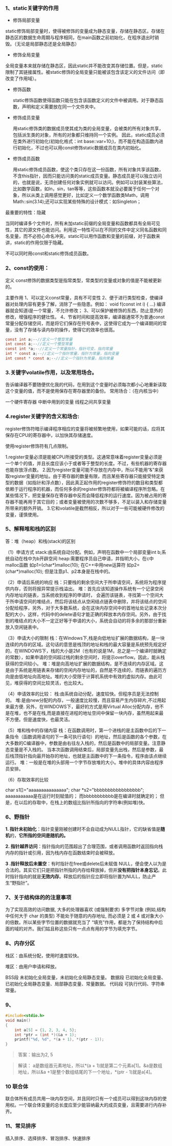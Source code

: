 ### 1、**static关键字的作用**

 

-  修饰局部变量

  static修饰局部变量时，使得被修饰的变量成为静态变量，存储在静态区。存储在静态区的数据生命周期与程序相同，在main函数之前初始化，在程序退出时销毁。（无论是局部静态还是全局静态）

-  修饰全局变量

  全局变量本来就存储在静态区，因此static并不能改变其存储位置。但是，static限制了其链接属性。被static修饰的全局变量只能被该包含该定义的文件访问（即改变了作用域）。

-  修饰函数

   static修饰函数使得函数只能在包含该函数定义的文件中被调用。对于静态函数，声明和定义需要放在同一个文件夹中。

-  修饰成员变量

   用static修饰类的数据成员使其成为类的全局变量，会被类的所有对象共享，包括派生类的对象，所有的对象都只维持同一个实例。 因此，static成员必须在类外进行初始化(初始化格式：int base::var=10;)，而不能在构造函数内进行初始化，不过也可以用const修饰static数据成员在类内初始化。

-  修饰成员函数

   用static修饰成员函数，使这个类只存在这一份函数，所有对象共享该函数，不含this指针，因而只能访问类的static成员变量。静态成员是可以独立访问的，也就是说，无须创建任何对象实例就可以访问。例如可以封装某些算法，比如数学函数，如ln，sin，tan等等，这些函数本就没必要属于任何一个对象，所以从类上调用感觉更好，比如定义一个数学函数类Math，调用Math::sin(3.14);还可以实现某些特殊的设计模式：如Singleton；

最重要的特性：隐藏

  当同时编译多个文件时，所有未加static前缀的全局变量和函数都具有全局可见性，其它的源文件也能访问。利用这一特性可以在不同的文件中定义同名函数和同名变量，而不必担心命名冲突。static可以用作函数和变量的前缀，对于函数来讲，static的作用仅限于隐藏。

不可以同时用const和static修饰成员函数。

### 2、const的使用：

定义
const修饰的数据类型是指常类型，常类型的变量或对象的值是不能被更新的。

主要作用
1、可以定义const常量，具有不可变性
2、便于进行类型检查，使编译器对处理内容有更多了解，消除了一些隐患。例如： void f(const int i) { …} 编译器就会知道i是一个常量，不允许修改；
3、可以保护被修饰的东西，防止意外的修改，增强程序的健壮性。
4、节省时间和提高效率，编译器通常不为普通const常量分配存储空间，而是将它们保存在符号表中，这使得它成为一个编译期间的常量，没有了存储与读内存的操作，使得它的效率也很高。

```c
const int a;--//定义一个整型常量
int const a;--//定义一个整型常量
const int *a;--//定义一个常量指针，指针可变，指向常量
int * const a;--//定义一个指针常量，指针为常量，指向变量
int const * const a;--//定义一个指针为常量，指向常量

```

### 3.关键字volatile作用，以及常用场合。

告诉编译器不要随便优化我的代码，在用到这个变量时必须每次都小心地重新读取这个变量的值，而不是使用保存在寄存器里的备份。
常用场合：（在内核当中）

一个硬件寄存器
中断中用到的变量
线程之间共享变量

### 4.register关键字的含义和场合:

register修饰符暗示编译程序相应的变量将被频繁地使用，如果可能的话，应将其保存在CPU的寄存器中，以加快其存储速度。

使用register修饰符有几点限制。

1.register变量必须是能被CPU所接受的类型。这通常意味着register变量必须是一个单个的值，并且长度应该小于或者等于整型的长度。不过，有些机器的寄存器也能存放浮点数。
2.因为register变量可能不存放在内存中，所以不能用“&”来获取register变量的地址。由于寄存器的数量有限，而且某些寄存器只能接受特定类型的数据（如指针和浮点数），因此真正起作用的register修饰符的数目和类型都依赖于运行程序的机器，而任何多余的register修饰符都将被编译程序所忽略。在某些情况下，把变量保存在寄存器中反而会降低程序的运行速度。因为被占用的寄存器不能再用于其它目的；或者变量被使用的次数不够多，不足以装入和存储变量所带来的额外开销。
3.它和volatile是截然相反，所以对于一些可能被硬件修改的变量，谨慎使用。

### 5、解释堆和栈的区别

答：堆（heap）和栈(stack)的区别

（1）申请方式
stack:由系统自动分配。例如，声明在函数中一个局部变量int b;系统自动在栈中为b开辟空间
heap:需要程序员自己申请，并指明大小，在c中malloc函数
如p1=(char*)malloc(10);
在C++中用new运算符
如p2=(char*)malloc(10);
但是注意p1、p2本身是在栈中的。

（2）申请后系统的响应
栈：只要栈的剩余空间大于所申请空间，系统将为程序提供内存，否则将报异常提示栈溢出。
堆：首先应该知道操作系统有一个记录空闲内存地址的链表，当系统收到程序的申请时，
会遍历该链表，寻找第一个空间大于所申请空间的堆结点，然后将该结点从空闲结点链表中删除，并将该结点的空间分配给程序，另外，对于大多数系统，会在这块内存空间中的首地址处记录本次分配的大小，这样，代码中的delete语句才能正确的释放本内存空间。另外，由于找到的堆结点的大小不一定正好等于申请的大小，系统会自动的将多余的那部分重新放入空闲链表中。

（3）申请大小的限制
栈：在Windows下,栈是向低地址扩展的数据结构，是一块连续的内存的区域。这句话的意思是栈顶的地址和栈的最大容量是系统预先规定好的，在WINDOWS下，栈的大小是2M（也有的说是1M，总之是一个编译时就确定的常数），如果申请的空间超过栈的剩余空间时，将提示overflow。因此，能从栈获得的空间较小。
堆：堆是向高地址扩展的数据结构，是不连续的内存区域。这是由于系统是用链表来存储的空闲内存地址的，自然是不连续的，而链表的遍历方向是由低地址向高地址。堆的大小受限于计算机系统中有效的虚拟内存。由此可见，堆获得的空间比较灵活，也比较大。

（4）申请效率的比较：
栈:由系统自动分配，速度较快。但程序员是无法控制的。
堆:是由new分配的内存，一般速度比较慢，而且容易产生内存碎片,不过用起来最方便.
另外，在WINDOWS下，最好的方式是用Virtual Alloc分配内存，他不是在堆，也不是在栈,而是直接在进程的地址空间中保留一块内存，虽然用起来最不方便。但是速度快，也最灵活。

（5）堆和栈中的存储内容
栈：在函数调用时，第一个进栈的是主函数中后的下一条指令（函数调用语句的下一条可执行语句）的地址，然后是函数的各个参数，在大多数的C编译器中，参数是由右往左入栈的，然后是函数中的局部变量。注意静态变量是不入栈的。
当本次函数调用结束后，局部变量先出栈，然后是参数，最后栈顶指针指向最开始存的地址，也就是主函数中的下一条指令，程序由该点继续运行。
堆：一般是在堆的头部用一个字节存放堆的大小。堆中的具体内容由程序员安排。

（6）存取效率的比较

char s1[]="aaaaaaaaaaaaaaa";
char *s2="bbbbbbbbbbbbbbbbb";
aaaaaaaaaaa是在运行时刻赋值的；
而bbbbbbbbbbb是在编译时就确定的；
但是，在以后的存取中，在栈上的数组比指针所指向的字符串(例如堆)快。

### 6、野指针

**1. 指针未初始化**：指针变量刚被创建时不会自动成为NULL指针，它的缺省值是**随机**的，**它所指的空间是随机的。**

**2. 指针越界访问**：指针指向的范围超出了合理范围，或者调用函数时返回指向栈内存的指针或引用，因为栈内存在函数结束时会被释放。

**3 .指针释放后未置空**：有时指针在free或delete后未赋值 NULL，便会使人以为是合法的。其实它们只是把指针所指的内存给释放掉，但并**没有把指针本身忘记**。此时指针指向的就是**无效内存**。释放后的指针应立即将指针置为NULL，防止产生“野指针”。

### 7、关于结构体的的注意事项

为了实现高效的访问数据, 大多的处理器喜欢 (或强制要求) 多字节对象 (例如,结构中任何大于 char 的类型) 不能处于随意的内存地址, 而必须是 2 或 4 或对象大小的倍数。所以某些字节位置的数据就充当了 “填充”作用，都是为了保持结构中后面的域的对齐。我们姑且称这些只有一点点有用的字节为填充字节。

### 8、内存分区

栈区：由系统分配，使用时速度较快。

堆区：由用户申请和释放。

BSS段 未初始化全局变量，未初始化全局静态变量。
数据段 已初始化全局变量、已初始化全局静态变量、局部静态变量、常量数据。
代码段 可执行代码、字符串常量。

### 9、

```c
#include<stdio.h>  
void main()  
{  
    int a[5] = {1, 2, 3, 4, 5};  
    int *ptr = (int *)(&a + 1);  
    printf("%d, %d", *(a + 1), *(ptr - 1));  
}  

```

> 答案：输出为2, 5

> 解读： a是数组首元素地址，所以*(a + 1)就是第二个元素a[1]。&a是数组地址，所以&a +1是整个数组结尾的下一个地址，*(ptr - 1)就是a[4]。

### 10 联合体

联合体所有成员共用一块内存空间，并且同时只有一个成员可以得到这块内存的使用权。一个联合体变量的总长度应至少能容纳最大的成员变量，且需要进行内存补齐。

### 11、常见排序

插入排序、选择排序、冒泡排序、快速排序